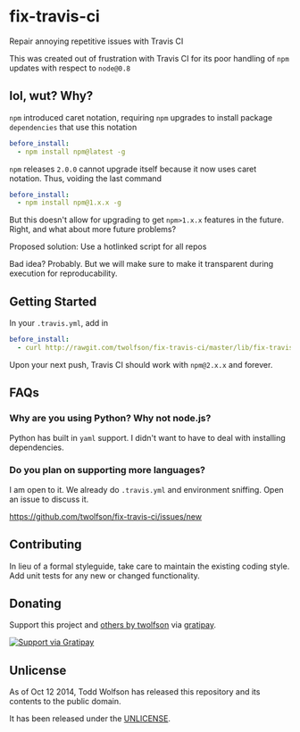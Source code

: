 # fix-travis-ci

Repair annoying repetitive issues with Travis CI

This was created out of frustration with Travis CI for its poor handling of `npm` updates with respect to `node@0.8`

## lol, wut? Why?
`npm` introduced caret notation, requiring `npm` upgrades to install package `dependencies` that use this notation

```yaml
before_install:
  - npm install npm@latest -g
```

`npm` releases `2.0.0` cannot upgrade itself because it now uses caret notation. Thus, voiding the last command

```yaml
before_install:
  - npm install npm@1.x.x -g
```

But this doesn't allow for upgrading to get `npm>1.x.x` features in the future. Right, and what about more future problems?

Proposed solution: Use a hotlinked script for all repos

Bad idea? Probably. But we will make sure to make it transparent during execution for reproducability.

## Getting Started
In your `.travis.yml`, add in

```yaml
before_install:
  - curl http://rawgit.com/twolfson/fix-travis-ci/master/lib/fix-travis-ci.bash | bash -s
```

Upon your next push, Travis CI should work with `npm@2.x.x` and forever.

## FAQs
### Why are you using Python? Why not node.js?
Python has built in `yaml` support. I didn't want to have to deal with installing dependencies.

### Do you plan on supporting more languages?
I am open to it. We already do `.travis.yml` and environment sniffing. Open an issue to discuss it.

https://github.com/twolfson/fix-travis-ci/issues/new

## Contributing
In lieu of a formal styleguide, take care to maintain the existing coding style. Add unit tests for any new or changed functionality.

## Donating
Support this project and [others by twolfson][gratipay] via [gratipay][].

[![Support via Gratipay][gratipay-badge]][gratipay]

[gratipay-badge]: https://cdn.rawgit.com/gratipay/gratipay-badge/2.x.x/dist/gratipay.png
[gratipay]: https://www.gratipay.com/twolfson/

## Unlicense
As of Oct 12 2014, Todd Wolfson has released this repository and its contents to the public domain.

It has been released under the [UNLICENSE][].

[UNLICENSE]: UNLICENSE
